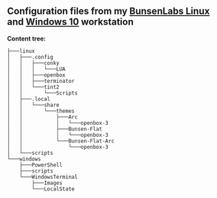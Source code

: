 ## Configuration files from my [BunsenLabs Linux](./linux/) and [Windows 10](./windows/) workstation

**Content tree:**

```
├───linux
│   ├───.config
│   │   ├───conky
│   │   │   └───LUA
│   │   ├───openbox
│   │   ├───terminator
│   │   └───tint2
│   │       └───Scripts
│   ├───.local
│   │   └───share
│   │       └───themes
│   │           ├───Arc
│   │           │   └───openbox-3
│   │           ├───Bunsen-Flat
│   │           │   └───openbox-3
│   │           └───Bunsen-Flat-Arc
│   │               └───openbox-3
│   └───scripts
└───windows
    ├───PowerShell
    ├───scripts
    └───WindowsTerminal
        ├───Images
        └───LocalState
```